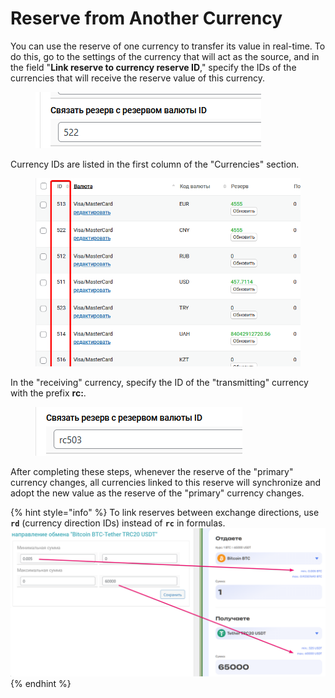 # Reserve from Another Currency

You can use the reserve of one currency to transfer its value in real-time. To do this, go to the settings of the currency that will act as the source, and in the field "**Link reserve to currency reserve ID**," specify the IDs of the currencies that will receive the reserve value of this currency.

&#x20;

<figure><img src="../../../../.gitbook/assets/изображение (171).png" alt=""><figcaption></figcaption></figure>

Currency IDs are listed in the first column of the "Currencies" section.

<figure><img src="../../../../.gitbook/assets/изображение (25).png" alt=""><figcaption></figcaption></figure>

In the "receiving" currency, specify the ID of the "transmitting" currency with the prefix **rc:**.

<figure><img src="../../../../.gitbook/assets/изображение (60).png" alt=""><figcaption></figcaption></figure>

After completing these steps, whenever the reserve of the "primary" currency changes, all currencies linked to this reserve will synchronize and adopt the new value as the reserve of the "primary" currency changes.

{% hint style="info" %}
To link reserves between exchange directions, use **`rd`** (currency direction IDs) instead of **`rc`** in formulas.\
![](<../../../../.gitbook/assets/image (1863).png>)
{% endhint %}